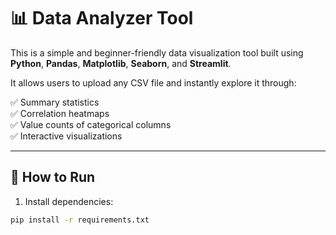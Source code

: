# 📊 Data Analyzer Tool

This is a simple and beginner-friendly data visualization tool built using **Python**, **Pandas**, **Matplotlib**, **Seaborn**, and **Streamlit**.

It allows users to upload any CSV file and instantly explore it through:

✅ Summary statistics  
✅ Correlation heatmaps  
✅ Value counts of categorical columns  
✅ Interactive visualizations

---

## 🚀 How to Run

1. Install dependencies:
```bash
pip install -r requirements.txt
